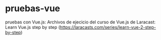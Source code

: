 # pruebas-vue
pruebas con Vue.js: 
Archivos de ejecicio del curso de Vue.js de Laracast: Learn Vue.js step by step (https://laracasts.com/series/learn-vue-2-step-by-step)
